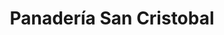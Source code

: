 ---
title: "Panadería San Cristobal"
url: /chichicastenango/panaderia-san-cristobal/
shop: panadería
---
